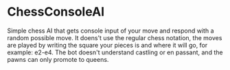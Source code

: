 # ChessConsoleAI
Simple chess AI that gets console input of your move and respond with a random possible move.
It doens't use the regular chess notation, the moves are played by writing the square your pieces is and where it will go, for example: e2-e4.
The bot doesn't understand castling or en passant, and the pawns can only promote to queens.
